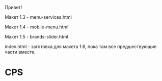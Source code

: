 Привет!

Макет 1.3 - menu-services.html

Макет 1.4 - mobile-menu.html

Макет 1.5 - brands-slider.html



index.html - заготовка для макета 1.6, пока там все предшествующие части вместе.





# CPS
